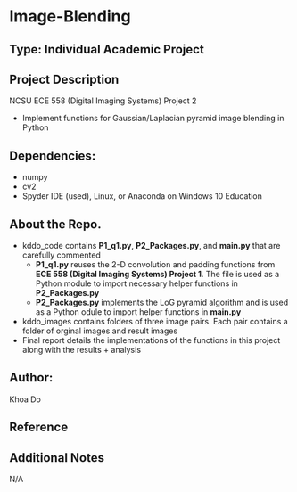 # Image-Blending

## Type: Individual Academic Project

## Project Description
NCSU ECE 558 (Digital Imaging Systems) Project 2
  - Implement functions for Gaussian/Laplacian pyramid image blending in Python

## Dependencies:
  - numpy
  - cv2
  - Spyder IDE (used), Linux, or Anaconda on Windows 10 Education
  
## About the Repo.
  - kddo_code contains **P1_q1.py**, **P2_Packages.py**, and **main.py** that are carefully commented 
    - **P1_q1.py** reuses the 2-D convolution and padding functions from **ECE 558 (Digital Imaging Systems) Project 1**.  The file is used as a Python module to import necessary helper functions in **P2_Packages.py**
    - **P2_Packages.py** implements the LoG pyramid algorithm and is used as a Python odule to import helper functions in **main.py**
  - kddo_images contains folders of three image pairs.  Each pair contains a folder of orginal images and result images
  - Final report details the implementations of the functions in this project along with the results + analysis

## Author:
Khoa Do

## Reference
[^1]: M. Zhao, “Image Blending Using Laplacian Pyramids,” Becominghuman.ai, 14-May-2020. [Online]. Available: https://becominghuman.ai/image-blending-using-laplacian-pyramids-2f8e9982077f. [Accessed: 28-Oct-2021].
[^2]: F. Projcheski, “How to Blend Images Using Gaussian and Laplacian Pyramid,” Laconicml.com, 25-Jul-2020. [Online]. Available: https://laconicml.com/blend-images-laplacian-pyramid/. [Accessed: 28-Oct-2021].
[^3]: I. Nader, “Image Blending Using Pyramids in OpenCV Python,” Morioh.com, Jun-2021. [Online]. Available: https://morioh.com/p/1e6a4d2d950c. [Accessed: 28-Oct-2021].
[^4]: Kang and Atul, “Image Pyramids OpenCV Python,” Theailearner.com, 19-Aug-2019. [Online]. Available: https://theailearner.com/tag/image-pyramids-opencv-python/. [Accessed: 28-Oct-2021].
[^5]: https://github.com/PadovaY/pyramid_blend.
[^6]: https://github.com/jagracar/OpenCV-python-tests.

## Additional Notes
N/A
